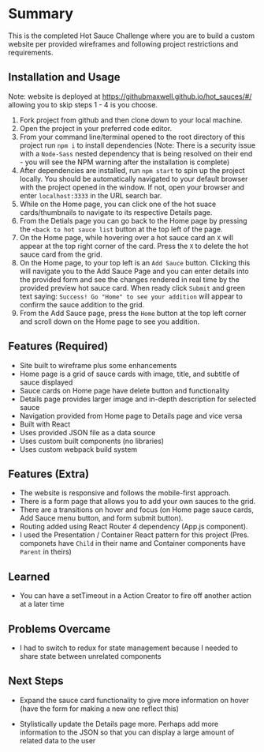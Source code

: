 # Summary

This is the completed Hot Sauce Challenge where you are to build a custom website per provided wireframes and following project restrictions and requirements.

## Installation and Usage

Note: website is deployed at https://githubmaxwell.github.io/hot_sauces/#/ allowing you to skip steps 1 - 4 is you choose.

1. Fork project from github and then clone down to your local machine.
2. Open the project in your preferred code editor.
3. From your command line/terminal opened to the root directory of this project run `npm i` to install dependencies (Note: There is a security issue with a `Node-Sass` nested dependency that is being resolved on their end - you will see the NPM warning after the installation is complete)
4. After dependencies are installed, run `npm start` to spin up the project locally. You should be automatically navigated to your default browser with the project opened in the window. If not, open your browser and enter `localhost:3333` in the URL search bar.
5. While on the Home page, you can click one of the hot suace cards/thumbnails to navigate to its respective Details page.
6. From the Detials page you can go back to the Home page by pressing the `<back to hot sauce list` button at the top left of the page.
7. On the Home page, while hovering over a hot sauce card an `X` will appear at the top right corner of the card. Press the `X` to delete the hot sauce card from the grid.
8. On the Home page, to your top left is an `Add Sauce` button. Clicking this will navigate you to the Add Sauce Page and you can enter details into the provided form and see the changes rendered in real time by the provided preview hot sauce card. When ready click `Submit` and green text saying: `Success! Go "Home" to see your addition` will appear to confirm the sauce addition to the grid.
9. From the Add Sauce page, press the `Home` button at the top left corner and scroll down on the Home page to see you addition.

## Features (Required)

- Site built to wireframe plus some enhancements
- Home page is a grid of sauce cards with image, title, and subtitle of sauce displayed
- Sauce cards on Home page have delete button and functionality
- Details page provides larger image and in-depth description for selected sauce
- Navigation provided from Home page to Details page and vice versa
- Built with React
- Uses provided JSON file as a data source
- Uses custom built components (no libraries)
- Uses custom webpack build system

## Features (Extra)

- The website is responsive and follows the mobile-first approach.
- There is a form page that allows you to add your own sauces to the grid.
- There are a transitions on hover and focus (on Home page sauce cards, Add Sauce menu button, and form submit button).
- Routing added using React Router 4 dependency (App.js component).
- I used the Presentation / Container React pattern for this project (Pres. componets have `Child` in their name and Container components have `Parent` in theirs)

## Learned

- You can have a setTimeout in a Action Creator to fire off another action at a later time

## Problems Overcame

- I had to switch to redux for state management because I needed to share state between unrelated components

## Next Steps

- Expand the sauce card functionality to give more information on hover (have the form for making a new one reflect this)

- Stylistically update the Details page more. Perhaps add more information to the JSON so that you can display a large amount of related data to the user
